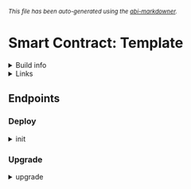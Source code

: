 <sub>*This file has been auto-generated using the [abi-markdowner](https://github.com/0xk0stas/abi-markdowner).*</sub>

# Smart Contract: Template

<details>
<summary>Build info</summary>

- **Rustc Version**: 1.80.1
- **Commit Hash**: 3f5fd8dd41153bc5fdca9427e9e05be2c767ba23
- **Commit Date**: 2024-08-06
- **Channel**: Stable

- **Framework**: multiversx-sc
- **Version**: 0.56.0
</details>

<details>
<summary>Links</summary>

- **Devnet Deployments**:
  - **[SC](https://devnet-explorer.elrond.com/address/erd1qqqqqqqqqqqqqpgqpv09kfzry5y4sj05udcngesat07umyj70n4sa2c0rp)**: erd1qqqqqqqqqqqqqpgqpv09kfzry5y4sj05udcngesat07umyj70n4sa2c0rp
</details>

## Endpoints

### Deploy

<details>
<summary>init</summary>


</details>

### Upgrade

<details>
<summary>upgrade</summary>


</details>


